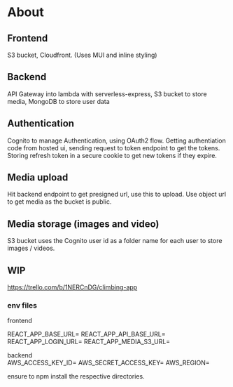 # About
## Frontend

S3 bucket, Cloudfront. (Uses MUI and inline styling) <br />

## Backend

API Gateway into lambda with serverless-express, S3 bucket to store media, MongoDB to store user data <br />

## Authentication

Cognito to manage Authentication, using OAuth2 flow. Getting authentiation code from hosted ui, sending request to token endpoint to get the tokens. Storing refresh token in a secure cookie to get new tokens if they expire. <br />

## Media upload

Hit backend endpoint to get presigned url, use this to upload. Use object url to get media as the bucket is public. <br/>

## Media storage (images and video)

S3 bucket uses the Cognito user id as a folder name for each user to store images / videos. <br/>

## WIP

https://trello.com/b/1NERCnDG/climbing-app <br/>


### env files

frontend <br/>

REACT_APP_BASE_URL=
REACT_APP_API_BASE_URL=
REACT_APP_LOGIN_URL=
REACT_APP_MEDIA_S3_URL=

backend <br/>
AWS_ACCESS_KEY_ID=
AWS_SECRET_ACCESS_KEY=
AWS_REGION=


ensure to npm install the respective directories. <br/>


